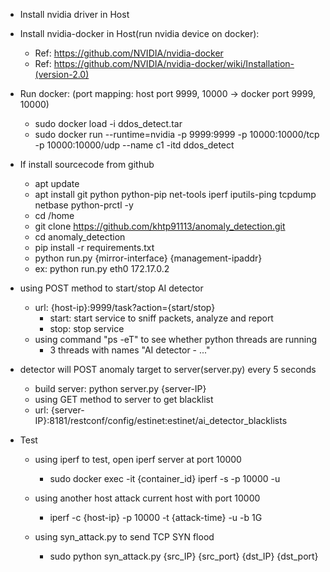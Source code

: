 * Install nvidia driver in Host

* Install nvidia-docker in Host(run nvidia device on docker):
    * Ref: https://github.com/NVIDIA/nvidia-docker
    * Ref: https://github.com/NVIDIA/nvidia-docker/wiki/Installation-(version-2.0)

* Run docker: (port mapping: host port 9999, 10000 -> docker port 9999, 10000)
    * sudo docker load -i ddos_detect.tar
    * sudo docker run --runtime=nvidia -p 9999:9999 -p 10000:10000/tcp -p 10000:10000/udp --name c1 -itd ddos_detect <container ifname> <container ipv4>

* If install sourcecode from github
    * apt update
    * apt install git python python-pip net-tools iperf iputils-ping tcpdump netbase python-prctl -y
    * cd /home
    * git clone https://github.com/khtp91113/anomaly_detection.git
    * cd anomaly_detection
    * pip install -r requirements.txt
    * python run.py {mirror-interface} {management-ipaddr}
    * ex: python run.py eth0 172.17.0.2


* using POST method to start/stop AI detector
    * url: {host-ip}:9999/task?action={start/stop}
        * start: start service to sniff packets, analyze and report
        * stop: stop service
    * using command "ps -eT" to see whether python threads are running
        * 3 threads with names "AI detector - ..."

* detector will POST anomaly target to server(server.py) every 5 seconds
    * build server: python server.py {server-IP}
    * using GET method to server to get blacklist
    * url: {server-IP}:8181/restconf/config/estinet:estinet/ai_detector_blacklists

* Test
    * using iperf to test, open iperf server at port 10000
        * sudo docker exec -it {container_id} iperf -s -p 10000 -u
    * using another host attack current host with port 10000
        * iperf -c {host-ip} -p 10000 -t {attack-time} -u -b 1G

    * using syn_attack.py to send TCP SYN flood
        * sudo python syn_attack.py {src_IP} {src_port} {dst_IP} {dst_port}

